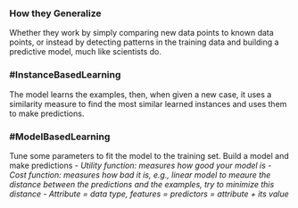 
### How they Generalize
Whether they work by simply comparing new data points to known data points, or instead by detecting patterns in the training data and building a predictive model, much like scientists do.

### #InstanceBasedLearning
The model learns the examples, then, when given a new case, it uses a similarity measure to find the most similar learned instances and uses them to make predictions.

### #ModelBasedLearning 
Tune some parameters to fit the model to the training set. Build a model and make predictions
*- Utility function: measures how good your model is*
*- Cost function: measures how bad it is, e.g., linear model to meaure the distance between the predictions and the examples, try to minimize this distance*
*- Attribute = data type, features = predictors = attribute + its value*